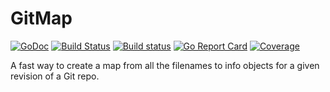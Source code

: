 # GitMap

[![GoDoc](https://godoc.org/github.com/bep/gitmap?status.svg)](https://godoc.org/github.com/bep/gitmap)
[![Build Status](https://travis-ci.org/bep/gitmap.svg)](https://travis-ci.org/bep/gitmap) [![Build status](https://ci.appveyor.com/api/projects/status/c8tu1wdoa4j7q81g?svg=true)](https://ci.appveyor.com/project/bjornerik/gitmap)
[![Go Report Card](https://goreportcard.com/badge/github.com/bep/gitmap)](https://goreportcard.com/report/github.com/bep/gitmap)
[![Coverage](http://gocover.io/_badge/github.com/bep/gitmap)](http://gocover.io/github.com/bep/gitmap)

A fast way to create a map from all the filenames to info objects for a given revision of a Git repo.
